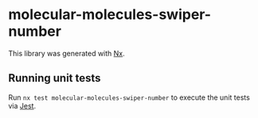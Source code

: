 # molecular-molecules-swiper-number

This library was generated with [Nx](https://nx.dev).

## Running unit tests

Run `nx test molecular-molecules-swiper-number` to execute the unit tests via [Jest](https://jestjs.io).
